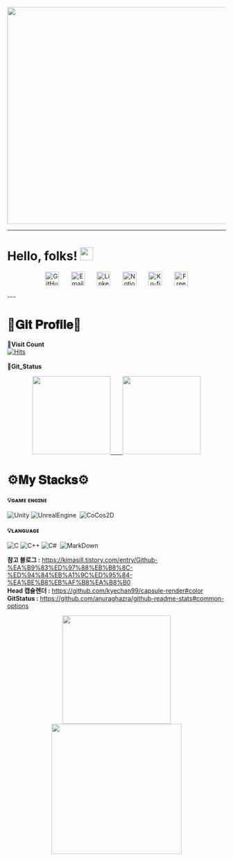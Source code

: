 

<div> <img src = https://user-images.githubusercontent.com/87287709/191685869-8eb373ba-2e79-4362-b01a-74ffa417b37a.gif style="width: 1100px; height: 500px;"> </div>

---
# Hello, folks! <img src="https://raw.githubusercontent.com/MartinHeinz/MartinHeinz/master/wave.gif" width="30px">

<p align="center">
  <a href="https://bumball-maker.github.io/"><img width="32px" alt="GitHub Blog" title="GitHub Blog" src="https://user-images.githubusercontent.com/87287709/191725191-c634a75b-1dbb-4518-bce2-54bb96e2e8ed.png"/></a>
  &#8287;&#8287;&#8287;&#8287;&#8287;
  <a href="mailto:bigwatermoon@naver.com"><img width="32px" alt="Email" title="Send Email" src="https://user-images.githubusercontent.com/87287709/191726139-49455a2a-25e8-4809-9845-13cba8926343.png"/></a>
  &#8287;&#8287;&#8287;&#8287;&#8287;
  <a href="https://www.linkedin.com/in/seungbin-nam-149601251/"><img width="32px" alt="LinkedIn" title="LinkedIn" src="https://user-images.githubusercontent.com/87287709/191726773-823da87d-3f23-445b-83d7-ded1202043a1.png"/></a>
  &#8287;&#8287;&#8287;&#8287;&#8287;
  <a href="https://www.notion.so/BUMBALL_MAKER-b81e0c5ec9de49219f71df747440bbb2"><img width="32px" alt="Notion" title="Notion" src="https://user-images.githubusercontent.com/87287709/191731335-a0759d06-6d22-4714-a7bc-55c7db8fc5e0.png"></a>
  &#8287;&#8287;&#8287;&#8287;&#8287;
  <a href="https://ko-fi.com/jlawrence"><img width="32px" alt="Ko-fi" title="Buy me a coffee" src="https://i.imgur.com/PpLeD3K.png"/></a>
  &#8287;&#8287;&#8287;&#8287;&#8287;
  <a href="http://eyl327.mywebcommunity.org/promos/"><img width="32px" alt="Free Stuff" title="Free gifts for you" src="https://i.imgur.com/0uVwkoZ.png"/></a>
</p>
---

  # 💾𝐆𝐢𝐭 𝐏𝐫𝐨𝐟𝐢𝐥𝐞💾
  
__📌Visit Count__<br/>
[![Hits](https://hits.seeyoufarm.com/api/count/incr/badge.svg?url=https%3A%2F%2Fgithub.com%2FBumBall-Maker&count_bg=%23CE1FC7&title_bg=%2312BCC2&icon=github.svg&icon_color=%23FFFFFF&title=Visit+Count&edge_flat=true)](https://hits.seeyoufarm.com)<br/><br/>
__📅Git_Status__<br/>
<p align = center>
 <a href="https://bumball-maker.github.io/">
  <img height="180em" src="https://github-readme-stats.vercel.app/api?username=BumBall-Maker&show_icons=true&include_all_commits=true&bg_color=30,E41076,3A034B&title_color=fff&text_color=fff">
&nbsp &nbsp &nbsp 
<img height="180em" src="https://github-readme-stats.vercel.app/api/top-langs/?username=BumBall-Maker&layout=compact&bg_color=30,E41076,3A034B&title_color=fff&text_color=fff">
</a></p>

# ⚙️𝐌𝐲 𝐒𝐭𝐚𝐜𝐤𝐬⚙️

__💡ɢᴀᴍᴇ ᴇɴɢɪɴᴇ__<br/><br/>
![Unity](https://img.shields.io/badge/Unity-222324?style=for-the-badge&logo=Unity&logoColor=white)&nbsp;![UnrealEngine](https://img.shields.io/badge/Unreal%20Engine-0E1128?style=for-the-badge&logo=UnrealEngine&logoColor=white) &nbsp;![CoCos2D](https://img.shields.io/badge/CoCos-55C2E1?style=for-the-badge&logo=CoCos&logoColor=white) <br/>
<br/>
__💡ʟᴀɴɢᴜᴀɢᴇ__<br/><br/>
![C](https://img.shields.io/badge/C-A8B9CC?style=for-the-badge&logo=C&logoColor=black)&nbsp;![C++](https://img.shields.io/badge/C%2B%2B-00599C?style=for-the-badge&logo=C%2B%2B&logoColor=white)&nbsp;![C#](https://img.shields.io/badge/C%20Sharp-239120?style=for-the-badge&logo=CSharp&logoColor=white) &nbsp;![MarkDown](https://img.shields.io/badge/Mark%20Down-000000?style=for-the-badge&logo=Markdown&logoColor=white) <br/>

__참고 블로그 :__ <https://kimasill.tistory.com/entry/Github-%EA%B9%83%ED%97%88%EB%B8%8C-%ED%94%84%EB%A1%9C%ED%95%84-%EA%BE%B8%EB%AF%B8%EA%B8%B0> <br/>
  __Head 캡슐렌더 :__ <https://github.com/kyechan99/capsule-render#color><br/>
  __GitStatus :__ <https://github.com/anuraghazra/github-readme-stats#common-options><br/>
  

<p align = "center">
 <img height="250em" src="https://github-readme-streak-stats.herokuapp.com/?user=BumBall-Maker&show_icons=true&locale=en&layout=compact&theme=radical&line_height=0" />
  <img height="300em" src="https://activity-graph.herokuapp.com/graph?username=BumBall-Maker&theme=redical">
</p> 

